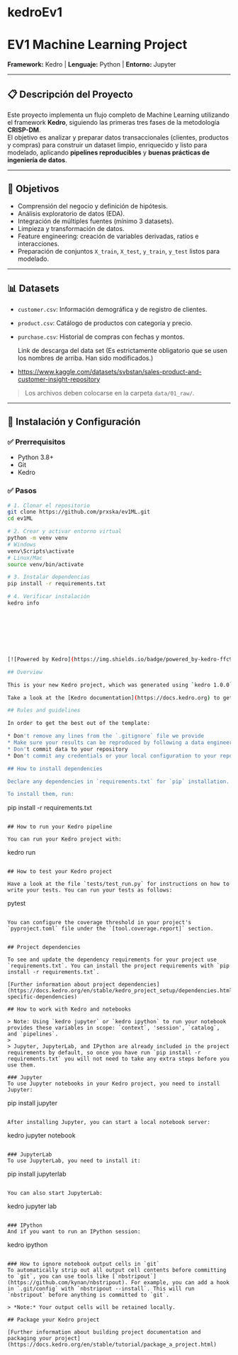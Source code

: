 # kedroEv1




#  EV1 Machine Learning Project
**Framework:** Kedro | **Lenguaje:** Python | **Entorno:** Jupyter

---

## 📋 Descripción del Proyecto
Este proyecto implementa un flujo completo de Machine Learning utilizando el framework **Kedro**, siguiendo las primeras tres fases de la metodología **CRISP-DM**.  
El objetivo es analizar y preparar datos transaccionales (clientes, productos y compras) para construir un dataset limpio, enriquecido y listo para modelado, aplicando **pipelines reproducibles** y **buenas prácticas de ingeniería de datos**.

---

## 🎯 Objetivos
- Comprensión del negocio y definición de hipótesis.
- Análisis exploratorio de datos (EDA).
- Integración de múltiples fuentes (mínimo 3 datasets).
- Limpieza y transformación de datos.
- Feature engineering: creación de variables derivadas, ratios e interacciones.
- Preparación de conjuntos `X_train`, `X_test`, `y_train`, `y_test` listos para modelado.

---

## 📊 Datasets
- `customer.csv`: Información demográfica y de registro de clientes.
- `product.csv`: Catálogo de productos con categoría y precio.
- `purchase.csv`: Historial de compras con fechas y montos.
  
  Link de descarga del data set (Es estrictamente obligatorio que se usen los nombres de arriba. Han sido modificados.)
- https://www.kaggle.com/datasets/svbstan/sales-product-and-customer-insight-repository

> Los archivos deben colocarse en la carpeta `data/01_raw/`.

---

## 🚀 Instalación y Configuración

### ✅ Prerrequisitos
- Python 3.8+
- Git
- Kedro

### ✅ Pasos
```bash
# 1. Clonar el repositorio
git clone https://github.com/prxska/ev1ML.git
cd ev1ML

# 2. Crear y activar entorno virtual
python -m venv venv
# Windows
venv\Scripts\activate
# Linux/Mac
source venv/bin/activate

# 3. Instalar dependencias
pip install -r requirements.txt

# 4. Verificar instalación
kedro info








[![Powered by Kedro](https://img.shields.io/badge/powered_by-kedro-ffc900?logo=kedro)](https://kedro.org)

## Overview

This is your new Kedro project, which was generated using `kedro 1.0.0`.

Take a look at the [Kedro documentation](https://docs.kedro.org) to get started.

## Rules and guidelines

In order to get the best out of the template:

* Don't remove any lines from the `.gitignore` file we provide
* Make sure your results can be reproduced by following a data engineering convention
* Don't commit data to your repository
* Don't commit any credentials or your local configuration to your repository. Keep all your credentials and local configuration in `conf/local/`

## How to install dependencies

Declare any dependencies in `requirements.txt` for `pip` installation.

To install them, run:

```
pip install -r requirements.txt
```

## How to run your Kedro pipeline

You can run your Kedro project with:

```
kedro run
```

## How to test your Kedro project

Have a look at the file `tests/test_run.py` for instructions on how to write your tests. You can run your tests as follows:

```
pytest
```

You can configure the coverage threshold in your project's `pyproject.toml` file under the `[tool.coverage.report]` section.


## Project dependencies

To see and update the dependency requirements for your project use `requirements.txt`. You can install the project requirements with `pip install -r requirements.txt`.

[Further information about project dependencies](https://docs.kedro.org/en/stable/kedro_project_setup/dependencies.html#project-specific-dependencies)

## How to work with Kedro and notebooks

> Note: Using `kedro jupyter` or `kedro ipython` to run your notebook provides these variables in scope: `context`, 'session', `catalog`, and `pipelines`.
>
> Jupyter, JupyterLab, and IPython are already included in the project requirements by default, so once you have run `pip install -r requirements.txt` you will not need to take any extra steps before you use them.

### Jupyter
To use Jupyter notebooks in your Kedro project, you need to install Jupyter:

```
pip install jupyter
```

After installing Jupyter, you can start a local notebook server:

```
kedro jupyter notebook
```

### JupyterLab
To use JupyterLab, you need to install it:

```
pip install jupyterlab
```

You can also start JupyterLab:

```
kedro jupyter lab
```

### IPython
And if you want to run an IPython session:

```
kedro ipython
```

### How to ignore notebook output cells in `git`
To automatically strip out all output cell contents before committing to `git`, you can use tools like [`nbstripout`](https://github.com/kynan/nbstripout). For example, you can add a hook in `.git/config` with `nbstripout --install`. This will run `nbstripout` before anything is committed to `git`.

> *Note:* Your output cells will be retained locally.

## Package your Kedro project

[Further information about building project documentation and packaging your project](https://docs.kedro.org/en/stable/tutorial/package_a_project.html)
